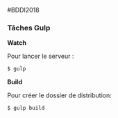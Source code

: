 #BDDI2018

### Tâches Gulp

**Watch**

Pour lancer le serveur :

```sh
$ gulp
```

**Build**

Pour créer le dossier de distribution:

```sh
$ gulp build
```